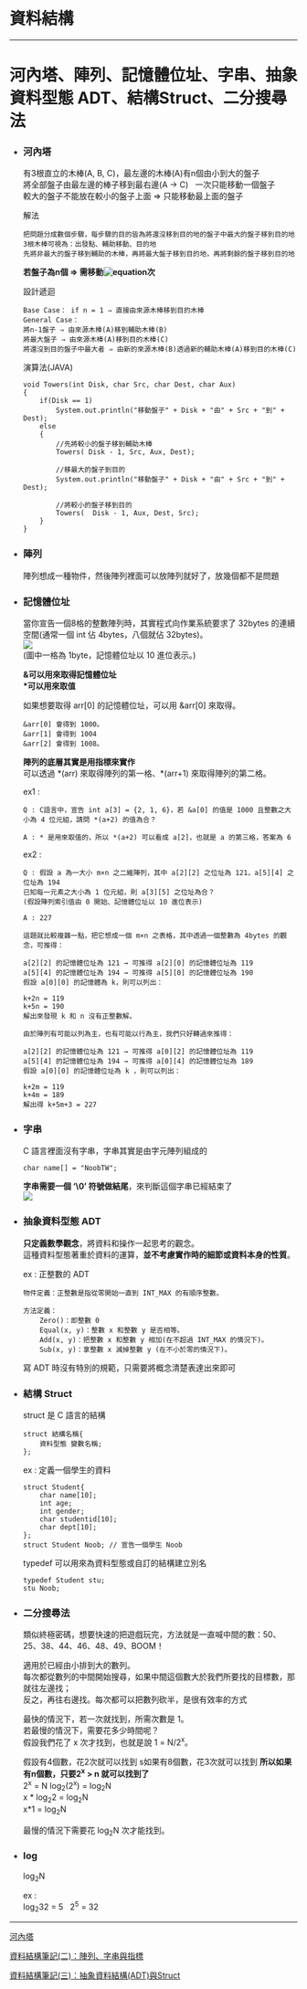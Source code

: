 # 資料結構
*****
# 河內塔、陣列、記憶體位址、字串、抽象資料型態 ADT、結構Struct、二分搜尋法

+ ### 河內塔  
	有3根直立的木棒(A, B, C)，最左邊的木棒(A)有n個由小到大的盤子  
	將全部盤子由最左邊的棒子移到最右邊(A → C)  
  	一次只能移動一個盤子  
  	較大的盤子不能放在較小的盤子上面 ⇒ 只能移動最上面的盤子  
	
	解法  
	```
	把問題分成數個步驟，每步驟的目的皆為將還沒移到目的地的盤子中最大的盤子移到目的地
	3根木棒可視為：出發點、輔助移動、目的地
	先將非最大的盤子移到輔助的木棒，再將最大盤子移到目的地，再將剩餘的盤子移到目的地
	```
  	
	**若盤子為n個 ⇒ 需移動![equation](http://latex.codecogs.com/gif.latex?2^{n}-1)次**  
	
	設計遞迴
	```
  	Base Case： if n = 1 ⇒ 直接由來源木棒移到目的木棒
  	General Case：
  	將n-1盤子 ⇒ 由來源木棒(A)移到輔助木棒(B)
  	將最大盤子 ⇒ 由來源木棒(A)移到目的木棒(C)
  	將還沒到目的盤子中最大者 ⇒ 由新的來源木棒(B)透過新的輔助木棒(A)移到目的木棒(C)	
  	```
  	演算法(JAVA)  
	```
  	void Towers(int Disk, char Src, char Dest, char Aux)
  	{
		if(Disk == 1)
			System.out.println("移動盤子" + Disk + "由" + Src + "到" + Dest);
		else
		{
			//先將較小的盤子移到輔助木棒
			Towers( Disk - 1, Src, Aux, Dest);

			//移最大的盤子到目的
			System.out.println("移動盤子" + Disk + "由" + Src + "到" + Dest);

			//將較小的盤子移到目的
			Towers(  Disk - 1, Aux, Dest, Src);
		}
  	}
	```
	
+ ### 陣列  
	陣列想成一種物件，然後陣列裡面可以放陣列就好了，放幾個都不是問題  
	
+ ### 記憶體位址  
	當你宣告一個8格的整數陣列時，其實程式向作業系統要求了 32bytes 的連續空間(通常一個 int 佔 4bytes，八個就佔 32bytes)。  
	![](https://img.noob.tw//2016/11/array1.png)  
	(圖中一格為 1byte，記憶體位址以 10 進位表示。)  
	
	**&可以用來取得記憶體位址  
	\*可以用來取值**  
	
	如果想要取得 arr[0] 的記憶體位址，可以用 &arr[0] 來取得。  
	```
	&arr[0] 會得到 1000。  
	&arr[1] 會得到 1004
	&arr[2] 會得到 1008。  
	```
	**陣列的底層其實是用指標來實作**  
	可以透過 \*(arr) 來取得陣列的第一格、*(arr+1) 來取得陣列的第二格。  
	
	ex1 :   
	```
	Q : C語言中，宣告 int a[3] = {2, 1, 6}，若 &a[0] 的值是 1000 且整數之大小為 4 位元組，請問 *(a+2) 的值為合？
	
	A : * 是用來取值的，所以 *(a+2) 可以看成 a[2]，也就是 a 的第三格，答案為 6
	```
	
	ex2 :  
	```
	Q : 假設 a 為一大小 m×n 之二維陣列，其中 a[2][2] 之位址為 121，a[5][4] 之位址為 194
	已知每一元素之大小為 1 位元組，則 a[3][5] 之位址為合？
	(假設陣列索引值由 0 開始、記憶體位址以 10 進位表示)
	
	A : 227
	
	這題就比較複雜一點，把它想成一個 m×n 之表格，其中透過一個整數為 4bytes 的觀念，可推得：

	a[2][2] 的記憶體位址為 121 → 可推得 a[2][0] 的記憶體位址為 119
	a[5][4] 的記憶體位址為 194 → 可推得 a[5][0] 的記憶體位址為 190
	假設 a[0][0] 的記憶體為 k，則可以列出：

	k+2n = 119
	k+5n = 190
	解出來發現 k 和 n 沒有正整數解。

	由於陣列有可能以列為主，也有可能以行為主，我們只好轉過來推得：

	a[2][2] 的記憶體位址為 121 → 可推得 a[0][2] 的記憶體位址為 119
	a[5][4] 的記憶體位址為 194 → 可推得 a[0][4] 的記憶體位址為 189
	假設 a[0][0] 的記憶體位址為 k ，則可以列出：

	k+2m = 119
	k+4m = 189
	解出得 k+5m+3 = 227
	```
+ ### 字串  
	C 語言裡面沒有字串，字串其實是由字元陣列組成的
	```
	char name[] = "NoobTW";
	```
	**字串需要一個 ‘\0’ 符號做結尾**，來判斷這個字串已經結束了  
	![](https://img.noob.tw//2016/11/array2.png)  
	
+ ### 抽象資料型態 ADT  
	**只定義數學觀念**，將資料和操作一起思考的觀念。  
	這種資料型態著重於資料的運算，**並不考慮實作時的細節或資料本身的性質**。
	
	ex : 正整數的 ADT
	```
	物件定義：正整數是指從零開始一直到 INT_MAX 的有順序整數。

	方法定義：
		Zero()：即整數 0
		Equal(x, y)：整數 x 和整數 y 是否相等。
		Add(x, y)：把整數 x 和整數 y 相加(在不超過 INT_MAX 的情況下)。
		Sub(x, y)：拿整數 x 減掉整數 y (在不小於零的情況下)。
	```
	寫 ADT 時沒有特別的規範，只需要將概念清楚表達出來即可

+ ### 結構 Struct  
	struct 是 C 語言的結構  
	```
	struct 結構名稱{
	    資料型態 變數名稱;
	};
	```
	ex : 定義一個學生的資料  
	```
	struct Student{
	    char name[10];
	    int age;
	    int gender;
	    char studentid[10];
	    char dept[10];
	};
	struct Student Noob; // 宣告一個學生 Noob
	```
	typedef 可以用來為資料型態或自訂的結構建立別名  
	```
	typedef Student stu;
	stu Noob;
	```

+ ### 二分搜尋法  
	類似終極密碼，想要快速的把遊戲玩完，方法就是一直喊中間的數：50、25、38、44、46、48、49、BOOM！  
	
	適用於已經由小排到大的數列。  
	每次都從數列的中間開始搜尋，如果中間這個數大於我們所要找的目標數，那就往左邊找；  
	反之，再往右邊找。每次都可以把數列砍半，是很有效率的方式  
	
	最快的情況下，若一次就找到，所需次數是 1。  
	若最慢的情況下，需要花多少時間呢？  
	假設我們花了 x 次才找到，也就是說 1 = N/2<sup>x</sup>。  
	
	假設有4個數，花2次就可以找到
	s如果有8個數，花3次就可以找到
	**所以如果有n個數，只要2<sup>x</sup> > n 就可以找到了**  
	2<sup>x</sup> = N
	log<sub>2</sub>(2<sup>x</sup>) = log<sub>2</sub>N  
	x * log<sub>2</sub>2 = log<sub>2</sub>N  
	x\*1 = log<sub>2</sub>N  
	
	最慢的情況下需要花 log<sub>2</sub>N 次才能找到。  
	
+ ### log  
	log<sub>2</sub>N  
	
	ex :  
	log<sub>2</sub>32 = 5  
	2<sup>5</sup> = 32  
	
*****
[河內塔](http://notepad.yehyeh.net/Content/DS/CH02/4.php)  

[資料結構筆記(二)：陣列、字串與指標](https://noob.tw/data-structure-array)  

[資料結構筆記(三)：抽象資料結構(ADT)與Struct](https://noob.tw/data-structure-adt)  
